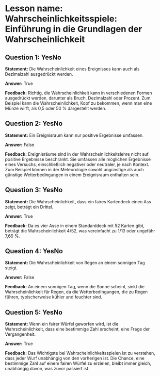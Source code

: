 # Lesson name: Wahrscheinlichkeitsspiele: Einführung in die Grundlagen der Wahrscheinlichkeit

## Question 1: YesNo

**Statement:** Die Wahrscheinlichkeit eines Ereignisses kann auch als Dezimalzahl ausgedrückt werden.

**Answer:** True

**Feedback:**
Richtig, die Wahrscheinlichkeit kann in verschiedenen Formen ausgedrückt werden, darunter als Bruch, Dezimalzahl oder Prozent. Zum Beispiel kann die Wahrscheinlichkeit, Kopf zu bekommen, wenn man eine Münze wirft, als 0,5 oder 50 % dargestellt werden.


## Question 2: YesNo

**Statement:** Ein Ereignisraum kann nur positive Ergebnisse umfassen.

**Answer:** False

**Feedback:**
Ereignisräume sind in der Wahrscheinlichkeitslehre nicht auf positive Ergebnisse beschränkt. Sie umfassen alle möglichen Ergebnisse eines Versuchs, einschließlich negativer oder neutraler, je nach Kontext. Zum Beispiel können in der Meteorologie sowohl ungünstige als auch günstige Wetterbedingungen in einem Ereignisraum enthalten sein.


## Question 3: YesNo

**Statement:** Die Wahrscheinlichkeit, dass ein faires Kartendeck einen Ass zeigt, beträgt ein Drittel.

**Answer:** True

**Feedback:**
Da es vier Asse in einem Standarddeck mit 52 Karten gibt, beträgt die Wahrscheinlichkeit 4/52, was vereinfacht zu 1/13 oder ungefähr 7,69 %.


## Question 4: YesNo

**Statement:** Die Wahrscheinlichkeit von Regen an einem sonnigen Tag steigt.

**Answer:** False

**Feedback:**
An einem sonnigen Tag, wenn die Sonne scheint, sinkt die Wahrscheinlichkeit für Regen, da die Wetterbedingungen, die zu Regen führen, typischerweise kühler und feuchter sind.


## Question 5: YesNo

**Statement:** Wenn ein fairer Würfel geworfen wird, ist die Wahrscheinlichkeit, dass eine bestimmige Zahl erscheint, eine Frage der Vergangenheit.

**Answer:** True

**Feedback:**
Das Wichtigste bei Wahrscheinlichkeitsspielen ist zu verstehen, dass jeder Wurf unabhängig von den vorherigen ist. Die Chance, eine bestimmige Zahl auf einem fairen Würfel zu erzielen, bleibt immer gleich, unabhängig davon, was zuvor passiert ist.


